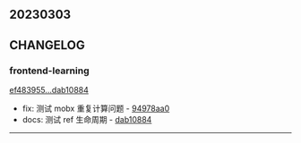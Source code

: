 ## 20230303

## CHANGELOG

### frontend-learning

[ef483955...dab10884](https://github.com/zhbhun/frontend-learning/compare/ef483955...dab10884)

* fix: 测试 mobx 重复计算问题 - [94978aa0](https://github.com/zhbhun/frontend-learning/commit/94978aa0aad1e2f6bcbfdd2452fc1af92cc58539)
* docs: 测试 ref 生命周期 - [dab10884](https://github.com/zhbhun/frontend-learning/commit/dab1088426f74ca48a8ee62be0bc6965c0d5de39)

---

